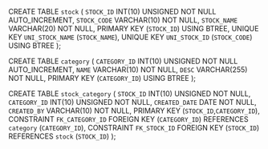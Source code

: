 CREATE TABLE `stock` (
  `STOCK_ID` INT(10) UNSIGNED NOT NULL AUTO_INCREMENT,
  `STOCK_CODE` VARCHAR(10) NOT NULL,
  `STOCK_NAME` VARCHAR(20) NOT NULL,
  PRIMARY KEY (`STOCK_ID`) USING BTREE,
  UNIQUE KEY `UNI_STOCK_NAME` (`STOCK_NAME`),
  UNIQUE KEY `UNI_STOCK_ID` (`STOCK_CODE`) USING BTREE
);
 
CREATE TABLE `category` (
  `CATEGORY_ID` INT(10) UNSIGNED NOT NULL AUTO_INCREMENT,
  `NAME` VARCHAR(10) NOT NULL,
  `DESC` VARCHAR(255) NOT NULL,
  PRIMARY KEY (`CATEGORY_ID`) USING BTREE
);

CREATE TABLE  `stock_category` (
  `STOCK_ID` INT(10) UNSIGNED NOT NULL,
  `CATEGORY_ID` INT(10) UNSIGNED NOT NULL,
  `CREATED_DATE` DATE NOT NULL,
  `CREATED_BY` VARCHAR(10) NOT NULL,
  PRIMARY KEY (`STOCK_ID`,`CATEGORY_ID`),
  CONSTRAINT `FK_CATEGORY_ID` FOREIGN KEY (`CATEGORY_ID`) 
             REFERENCES `category` (`CATEGORY_ID`),
  CONSTRAINT `FK_STOCK_ID` FOREIGN KEY (`STOCK_ID`) 
             REFERENCES `stock` (`STOCK_ID`)
);